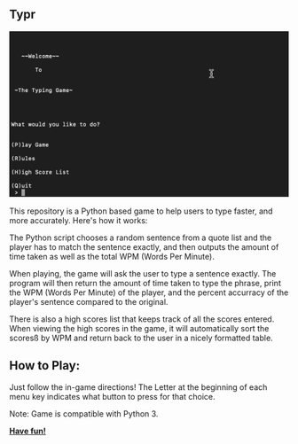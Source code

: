 ## Typr

<p align="center">
<img src="Typing_Game_Gif.gif">
</p>

This repository is a Python based game to help users to type faster, and more accurately. Here's how it works:

The Python script chooses a random sentence from a quote list and the player has to match the sentence exactly, and then outputs the amount of time taken as well as the total WPM (Words Per Minute).

When playing, the game will ask the user to type a sentence exactly. The program will then return the amount of time taken to type the phrase, print the WPM (Words Per Minute) of the player, and the percent accurracy of the player's sentence compared to the original. 

There is also a high scores list that keeps track of all the scores entered. When viewing the high scores in the game, it will automatically sort the scoresß by WPM and return back to the user in a nicely formatted table.

## How to Play:

Just follow the in-game directions! The Letter at the beginning of each menu key indicates what button to press for that choice.

Note: Game is compatible with Python 3.

<b><u> Have fun! </u></b> 
